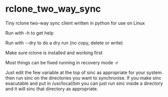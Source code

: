 # rclone_two_way_sync
Tiny rclone two-way sync client written in python for use on Linux

Run with -h to get help

Run with --dry to do a dry run (no copy, delete or write)

Make sure rclone is installed and working first

Most things can be fixed running in recovery mode -r

Just edit the few variable at the top of sinc as appropriate for your system then run sinc on the directories you want to synchronise. If you make sinc exacutable and put in /usr/local/bin you can just run sinc inside a directory and it will sinc that directory as appropriate.

